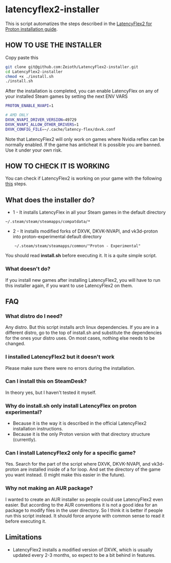 
# latencyflex2-installer
This is script automatizes the steps described in the
[LatencyFlex2 for Proton installation guide](https://lfx2.ishitatsuy.uk/shim/building.html).

## HOW TO USE THE INSTALLER
Copy paste this
``` sh
git clone git@github.com:Zeioth/LatencyFlex2-installer.git
cd LatencyFlex2-installer
chmod +x ./install.sh
./install.sh
```

After the installation is completed, you can enable LatencyFlex on any of your installed Steam games by setting the next ENV VARS

``` sh
PROTON_ENABLE_NVAPI=1

# AMD ONLY
DXVK_NVAPI_DRIVER_VERSION=49729
DXVK_NVAPI_ALLOW_OTHER_DRIVERS=1
DXVK_CONFIG_FILE=~/.cache/latency-flex/dxvk.conf
```

Note that LatencyFlex2 will only work on games where Nvidia reflex can be normally enabled. If the game has anticheat it is possible you are banned. Use it under your own risk.

## HOW TO CHECK IT IS WORKING
You can check if LatencyFlex2 is working on your game with the following [this](https://lfx2.ishitatsuy.uk/shim/installing.html#enabling-or-disabling-explicit-latency-markers) steps.



## What does the installer do?

* 1 - It installs LatencyFlex in all your Steam games in the default directory
```
~/.steam/steam/steamapps/compatdata/*
```
* 2 - It installs modified forks of DXVK, DKVK-NVAPI, and vk3d-proton into
  proton-experimental default directory
```
    ~/.steam/steam/steamapps/common/"Proton - Experimental"
```
You should read **install.sh** before executing it. It is a quite simple script.

### What doesn't do?

If you install new games after installing LatencyFlex2, you will have to run
this installer again, if you want to use LatencyFlex2 on them.



## FAQ

### What distro do I need?
Any distro. But this script installs arch linux dependencies.
If you are in a different distro, go to the top of install.sh and substitute
the dependencies for the ones your distro uses. On most cases, nothing else
needs to be changed.

### I installed LatencyFlex2 but it doesn't work
Please make sure there were no errors during the installation.

### Can I install this on SteamDesk?
In theory yes, but I haven't tested it myself.

### Why do install.sh only install LatencyFlex on proton experimental?

* Because it is the way it is described in the official LatencyFlex2
  installation instructions.
* Because it is the only Proton version with that directory structure (currently).

### Can I install LatencyFlex2 only for a specific game?
Yes. Search for the part of the script where DXVK, DKVK-NVAPI, and vk3d-proton are installed inside of a for loop. And set the directory of the game you want instead. (I might make this easier in the future).

### Why not making an AUR package?
I wanted to create an AUR installer so people could use LatencyFlex2 even
easier. But according to the AUR conventions it is not a good idea for an
package to modify files in the user directory. So I think it is better if
people run this script instead. It should force anyone with common sense to
read it before executing it.

## Limitations

* LatencyFlex2 installs a modified version of DXVK, which is usually updated
every 2-3 months, so expect to be a bit behind in features.
